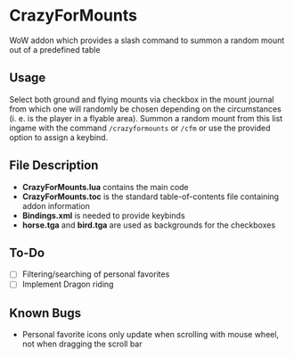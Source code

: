 # CrazyForMounts
WoW addon which provides a slash command to summon a random mount out of a predefined table

## Usage
Select both ground and flying mounts via checkbox in the mount journal from which one will randomly be chosen depending on the circumstances (i. e. is the player in a flyable area). Summon a random mount from this list ingame with the command `/crazyformounts` or `/cfm` or use the provided option to assign a keybind.

## File Description
- **CrazyForMounts.lua** contains the main code
- **CrazyForMounts.toc** is the standard table-of-contents file containing addon information
- **Bindings.xml** is needed to provide keybinds
- **horse.tga** and **bird.tga** are used as backgrounds for the checkboxes

## To-Do
- [ ] Filtering/searching of personal favorites
- [ ] Implement Dragon riding

## Known Bugs
- Personal favorite icons only update when scrolling with mouse wheel, not when dragging the scroll bar